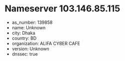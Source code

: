 # Nameserver 103.146.85.115

* as_number: 139858
* name: Unknown
* city: Dhaka
* country: BD
* organization: ALIFA CYBER CAFE
* version: Unknown
* dnssec: true
